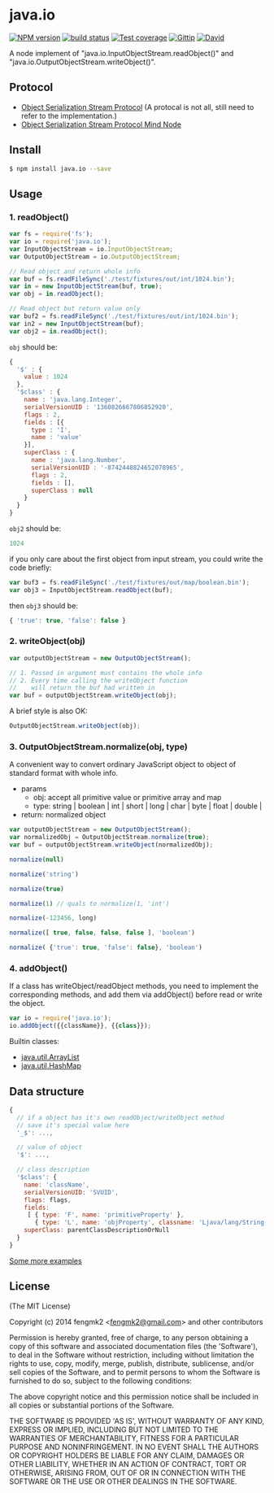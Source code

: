 # java.io

[![NPM version][npm-image]][npm-url]
[![build status][travis-image]][travis-url]
[![Test coverage][coveralls-image]][coveralls-url]
[![Gittip][gittip-image]][gittip-url]
[![David][david-image]][david-url]

[npm-image]: https://img.shields.io/npm/v/java.io.svg?style=flat
[npm-url]: https://npmjs.org/package/java.io
[travis-image]: https://img.shields.io/travis/node-modules/java.io.svg?style=flat
[travis-url]: https://travis-ci.org/node-modules/java.io
[coveralls-image]: https://img.shields.io/coveralls/node-modules/java.io.svg?style=flat
[coveralls-url]: https://coveralls.io/r/node-modules/java.io?branch=master
[gittip-image]: https://img.shields.io/gittip/fengmk2.svg?style=flat
[gittip-url]: https://www.gittip.com/fengmk2/
[david-image]: https://img.shields.io/david/node-modules/java.io.svg?style=flat
[david-url]: https://david-dm.org/node-modules/java.io

A node implement of "java.io.InputObjectStream.readObject()" and "java.io.OutputObjectStream.writeObject()".

## Protocol

- [Object Serialization Stream Protocol](http://docs.oracle.com/javase/6/docs/platform/serialization/spec/protocol.html) (A protocal is not all, still need to refer to the implementation.)
- [Object Serialization Stream Protocol Mind Node](https://www.dropbox.com/s/chqbm91wl5wx2oa/Object%20Serialization%20Stream%20Protocol.pdf)


## Install

```bash
$ npm install java.io --save
```

## Usage

### 1. readObject()

```js
var fs = require('fs');
var io = require('java.io');
var InputObjectStream = io.InputObjectStream;
var OutputObjectStream = io.OutputObjectStream;

// Read object and return whole info
var buf = fs.readFileSync('./test/fixtures/out/int/1024.bin');
var in = new InputObjectStream(buf, true);
var obj = in.readObject();

// Read object but return value only
var buf2 = fs.readFileSync('./test/fixtures/out/int/1024.bin');
var in2 = new InputObjectStream(buf);
var obj2 = in.readObject();
```

`obj` should be:

```js
{
  '$' : {
    value : 1024
  },
  '$class' : {
    name : 'java.lang.Integer',
    serialVersionUID : '1360826667806852920',
    flags : 2,
    fields : [{
      type : 'I',
      name : 'value'
    }],
    superClass : {
      name : 'java.lang.Number',
      serialVersionUID : '-8742448824652078965',
      flags : 2,
      fields : [],
      superClass : null
    }
  }
}
```

`obj2` should be:

```js
1024
```

if you only care about the first object from input stream, you could write the code briefly:

```js
var buf3 = fs.readFileSync('./test/fixtures/out/map/boolean.bin');
var obj3 = InputObjectStream.readObject(buf);
```

then `obj3` should be:

```js
{ 'true': true, 'false': false }
```

### 2. writeObject(obj)

```js
var outputObjectStream = new OutputObjectStream();

// 1. Passed in argument must contains the whole info
// 2. Every time calling the writeObject function
//    will return the buf had written in
var buf = outputObjectStream.writeObject(obj);
```

A brief style is also OK:

```js
OutputObjectStream.writeObject(obj);
```

### 3. OutputObjectStream.normalize(obj, type)

A convenient way to convert ordinary JavaScript object to object of standard format with whole info.

- params
  - obj: accept all primitive value or primitive array and map
  - type: string | boolean | int | short | long | char | byte | float | double |
- return: normalized object

```js
var outputObjectStream = new OutputObjectStream();
var normalizedObj = OutputObjectStream.normalize(true);
var buf = outputObjectStream.writeObject(normalizedObj);
```

```js
normalize(null)

normalize('string')

normalize(true)

normalize(1) // quals to normalize(1, 'int')

normalize(-123456, long)

normalize([ true, false, false, false ], 'boolean')

normalize( {'true': true, 'false': false}, 'boolean')
```

### 4. addObject()

If a class has writeObject/readObject methods, you need to implement the corresponding methods, and add them via addObject() before read or write the object.

```js
var io = require('java.io');
io.addObject({{className}}, {{class}});

```

Builtin classes:

- [java.util.ArrayList](./lib/objects/array_list.js)
- [java.util.HashMap](./lib/objects/hash_map.js)

## Data structure

```js
{
  // if a object has it's own readObject/writeObject method
  // save it's special value here
  '_$': ...,

  // value of object
  '$': ...,

  // class description
  '$class': {
    name: 'className',
    serialVersionUID: 'SVUID',
    flags: flags,
    fields:
     [ { type: 'F', name: 'primitiveProperty' },
       { type: 'L', name: 'objProperty', classname: 'Ljava/lang/String;' }],
    superClass: parentClassDescriptionOrNull
  }
}
```

[Some more examples](test/fixtures/in/)

## License

(The MIT License)

Copyright (c) 2014 fengmk2 &lt;fengmk2@gmail.com&gt; and other contributors

Permission is hereby granted, free of charge, to any person obtaining
a copy of this software and associated documentation files (the
'Software'), to deal in the Software without restriction, including
without limitation the rights to use, copy, modify, merge, publish,
distribute, sublicense, and/or sell copies of the Software, and to
permit persons to whom the Software is furnished to do so, subject to
the following conditions:

The above copyright notice and this permission notice shall be
included in all copies or substantial portions of the Software.

THE SOFTWARE IS PROVIDED 'AS IS', WITHOUT WARRANTY OF ANY KIND,
EXPRESS OR IMPLIED, INCLUDING BUT NOT LIMITED TO THE WARRANTIES OF
MERCHANTABILITY, FITNESS FOR A PARTICULAR PURPOSE AND NONINFRINGEMENT.
IN NO EVENT SHALL THE AUTHORS OR COPYRIGHT HOLDERS BE LIABLE FOR ANY
CLAIM, DAMAGES OR OTHER LIABILITY, WHETHER IN AN ACTION OF CONTRACT,
TORT OR OTHERWISE, ARISING FROM, OUT OF OR IN CONNECTION WITH THE
SOFTWARE OR THE USE OR OTHER DEALINGS IN THE SOFTWARE.
